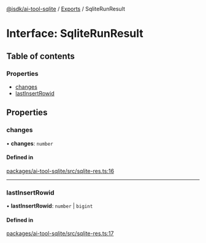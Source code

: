 [@isdk/ai-tool-sqlite](../README.md) / [Exports](../modules.md) / SqliteRunResult

# Interface: SqliteRunResult

## Table of contents

### Properties

- [changes](SqliteRunResult.md#changes)
- [lastInsertRowid](SqliteRunResult.md#lastinsertrowid)

## Properties

### changes

• **changes**: `number`

#### Defined in

[packages/ai-tool-sqlite/src/sqlite-res.ts:16](https://github.com/isdk/ai-tool-sqlite.js/blob/f390cca995d926b1f7a25c7b378ff07f17d595b5/src/sqlite-res.ts#L16)

___

### lastInsertRowid

• **lastInsertRowid**: `number` \| `bigint`

#### Defined in

[packages/ai-tool-sqlite/src/sqlite-res.ts:17](https://github.com/isdk/ai-tool-sqlite.js/blob/f390cca995d926b1f7a25c7b378ff07f17d595b5/src/sqlite-res.ts#L17)

